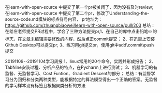 在learn-with-open-source 中提交了第一个pr被关闭了，因为没有及时review; 在learn-with-open-source 中提交了第二个pr，修改了Understanding-the-source-code.md模块的标点符号内容， pr地址为：https://github.com/zhuangbiaowei/learn-with-open-source/pull/203 总结：在给庄老师提交PR过程中，学会了三种方法提交pr,1、在自己的库中点击铅笔✏️的标志，在文章末编辑需要修改的内容，然后点击commit提交；
2、在迅雷上安装Github Desktop可以提交pr;
3、练习用git提交pr，使用git中add\commit\push提交

20191109--20191104学习周报 1、linux常用的20个命令，实践并形成报告； 2、TabNine安装过程、分析产品的特点，在Pycharm上进行测试； 3、机器学习的有监督、无监督学习、Cost Funtion、Gradient Descent的部分； 总结：有监督学习分为回归和分类两种类型，能根据特定的算法模型得出一个正确的答案。无监督的学习样本没有标签且根据聚类分析的方法
